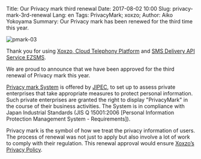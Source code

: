 Title: Our Privacy mark third renewal
Date: 2017-08-02 10:00
Slug: privacy-mark-3rd-renewal
Lang: en
Tags: PrivacyMark; xoxzo;
Author: Aiko Yokoyama
Summary: Our Privacy mark has been renewed for the third time this year.

![pmark-03](/images/pmark-03.jpg)

Thank you for using [Xoxzo, Cloud Telephony Platform](https://www.xoxzo.com/en/) and [SMS Delivery API Service EZSMS](https://www.ezsms.biz/ja/).

We are proud to announce that we have been approved for the third renewal of Privacy mark this year.

[Privacy mark System](https://privacymark.org/) is offered by [JIPEC](https://english.jipdec.or.jp/), to set up to assess private enterprises that take appropriate measures to protect personal information. Such private enterprises are granted the right to display "PrivacyMark" in the course of their business activities. The System is in compliance with Japan Industrial Standards (JIS Q 15001:2006 [Personal Information Protection Management System - Requirements]). 

Privacy mark is the symbol of how we treat the privacy information of users. The process of renewal was not just to apply but also involve a lot of work to comply with their regulation. This renewal approval would ensure [Xoxzo’s Privacy Policy](https://info.xoxzo.com/en/privacy-policy/). 
